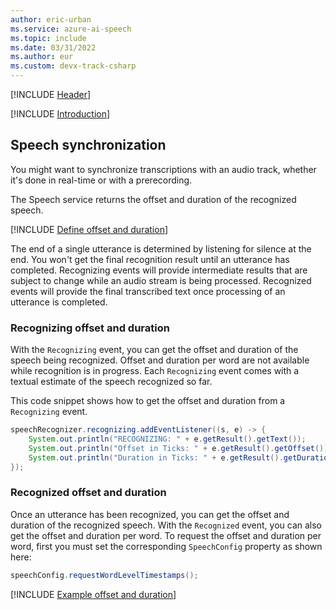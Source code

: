 ```yaml
---
author: eric-urban
ms.service: azure-ai-speech
ms.topic: include
ms.date: 03/31/2022
ms.author: eur
ms.custom: devx-track-csharp
---
```


[!INCLUDE [Header](../../common/java.md)]

[!INCLUDE [Introduction](intro.md)]

## Speech synchronization 

You might want to synchronize transcriptions with an audio track, whether it's done in real-time or with a prerecording. 

The Speech service returns the offset and duration of the recognized speech. 

[!INCLUDE [Define offset and duration](define-offset-duration.md)]

The end of a single utterance is determined by listening for silence at the end. You won't get the final recognition result until an utterance has completed. Recognizing events will provide intermediate results that are subject to change while an audio stream is being processed. Recognized events will provide the final transcribed text once processing of an utterance is completed.

### Recognizing offset and duration

With the `Recognizing` event, you can get the offset and duration of the speech being recognized. Offset and duration per word are not available while recognition is in progress. Each `Recognizing` event comes with a textual estimate of the speech recognized so far.

This code snippet shows how to get the offset and duration from a `Recognizing` event. 

```java
speechRecognizer.recognizing.addEventListener((s, e) -> {
    System.out.println("RECOGNIZING: " + e.getResult().getText());
    System.out.println("Offset in Ticks: " + e.getResult().getOffset());
    System.out.println("Duration in Ticks: " + e.getResult().getDuration());
});
```

### Recognized offset and duration
Once an utterance has been recognized, you can get the offset and duration of the recognized speech. With the `Recognized` event, you can also get the offset and duration per word. To request the offset and duration per word, first you must set the corresponding `SpeechConfig` property as shown here:

```java
speechConfig.requestWordLevelTimestamps();
```

[!INCLUDE [Example offset and duration](example-offset-duration.md)]
